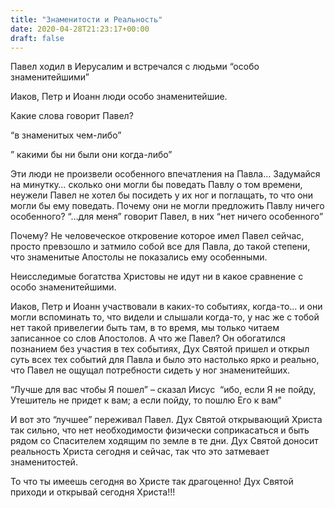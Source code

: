```yaml
---
title: "Знаменитости и Реальность"
date: 2020-04-28T21:23:17+00:00
draft: false
---
```


Павел ходил в Иерусалим и встречался с людьми &#8220;особо знаменитейшими&#8221;

Иаков, Петр и Иоанн люди особо знаменитейшие.

Какие слова говорит Павел?

&#8220;в знаменитых чем-либо&#8221;

&#8221; какими бы ни были они когда-либо&#8221;

Эти люди не произвели особенного впечатления на Павла&#8230; Задумайся на минутку&#8230; сколько они могли бы поведать Павлу о том времени, неужели Павел не хотел бы посидеть у их ног и поглащать, то что они могли бы ему поведать. Почему они не могли предложить Павлу ничего особенного? &#8220;&#8230;для меня&#8221; говорит Павел, в них &#8220;нет ничего особенного&#8221;

Почему? Не человеческое откровение которое имел Павел сейчас, просто превзошло и затмило собой все для Павла, до такой степени, что знаменитые Апостолы не показались ему особенными.    

Неисследимые богатства Христовы не идут ни в какое сравнение с особо знаменитейшими.

Иаков, Петр и Иоанн участвовали в каких-то событиях, когда-то&#8230; и они могли вспоминать то, что видели и слышали когда-то, у нас же с тобой нет такой привелегии быть там, в то время, мы только читаем записанное со слов Апостолов. А что же Павел? Он обогатился познанием без участия в тех событиях, Дух Святой пришел и открыл суть всех тех событий для Павла и было это настолько ярко и реально, что Павел не ощущал потребности сидеть у ног знаменитейших.

&#8220;Лучше для вас чтобы Я пошел&#8221; &#8211; сказал Иисус  &#8220;ибо, если Я не пойду, Утешитель не придет к вам; а если пойду, то пошлю Его к вам&#8221;

И вот это &#8220;лучшее&#8221; переживал Павел. Дух Святой открывающий Христа так сильно, что нет необходимости физически соприкасаться и быть рядом со Спасителем ходящим по земле в те дни. Дух Святой доносит реальность Христа сегодня и сейчас, так что это затмевает знаменитостей.&nbsp;

То что ты имеешь сегодня во Христе так драгоценно! Дух Святой приходи и открывай сегодня Христа!!!